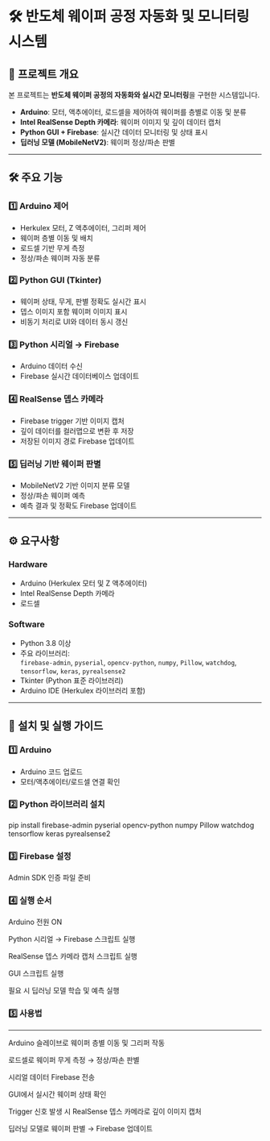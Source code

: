 # 🛠 반도체 웨이퍼 공정 자동화 및 모니터링 시스템

## 📖 프로젝트 개요
본 프로젝트는 **반도체 웨이퍼 공정의 자동화와 실시간 모니터링**을 구현한 시스템입니다.  
- **Arduino**: 모터, 액추에이터, 로드셀을 제어하여 웨이퍼를 층별로 이동 및 분류  
- **Intel RealSense Depth 카메라**: 웨이퍼 이미지 및 깊이 데이터 캡처  
- **Python GUI + Firebase**: 실시간 데이터 모니터링 및 상태 표시  
- **딥러닝 모델 (MobileNetV2)**: 웨이퍼 정상/파손 판별  

---

## 🛠 주요 기능

### 1️⃣ Arduino 제어
- Herkulex 모터, Z 액추에이터, 그리퍼 제어  
- 웨이퍼 층별 이동 및 배치  
- 로드셀 기반 무게 측정  
- 정상/파손 웨이퍼 자동 분류  

### 2️⃣ Python GUI (Tkinter)
- 웨이퍼 상태, 무게, 판별 정확도 실시간 표시  
- 뎁스 이미지 포함 웨이퍼 이미지 표시  
- 비동기 처리로 UI와 데이터 동시 갱신  

### 3️⃣ Python 시리얼 → Firebase
- Arduino 데이터 수신  
- Firebase 실시간 데이터베이스 업데이트  

### 4️⃣ RealSense 뎁스 카메라
- Firebase trigger 기반 이미지 캡처  
- 깊이 데이터를 컬러맵으로 변환 후 저장  
- 저장된 이미지 경로 Firebase 업데이트  

### 5️⃣ 딥러닝 기반 웨이퍼 판별
- MobileNetV2 기반 이미지 분류 모델  
- 정상/파손 웨이퍼 예측  
- 예측 결과 및 정확도 Firebase 업데이트  

---

## ⚙️ 요구사항

### Hardware
- Arduino (Herkulex 모터 및 Z 액추에이터)  
- Intel RealSense Depth 카메라  
- 로드셀  

### Software
- Python 3.8 이상  
- 주요 라이브러리:  
  `firebase-admin`, `pyserial`, `opencv-python`, `numpy`, `Pillow`, `watchdog`, `tensorflow`, `keras`, `pyrealsense2`  
- Tkinter (Python 표준 라이브러리)  
- Arduino IDE (Herkulex 라이브러리 포함)  

---

## 🚀 설치 및 실행 가이드

### 1️⃣ Arduino
- Arduino 코드 업로드  
- 모터/액추에이터/로드셀 연결 확인  

### 2️⃣ Python 라이브러리 설치

pip install firebase-admin pyserial opencv-python numpy Pillow watchdog tensorflow keras pyrealsense2
### 3️⃣ Firebase 설정

Admin SDK 인증 파일 준비

### 4️⃣ 실행 순서

Arduino 전원 ON

Python 시리얼 → Firebase 스크립트 실행

RealSense 뎁스 카메라 캡처 스크립트 실행

GUI 스크립트 실행

필요 시 딥러닝 모델 학습 및 예측 실행

### 5️⃣ 사용법
---
Arduino 슬레이브로 웨이퍼 층별 이동 및 그리퍼 작동

로드셀로 웨이퍼 무게 측정 → 정상/파손 판별

시리얼 데이터 Firebase 전송

GUI에서 실시간 웨이퍼 상태 확인

Trigger 신호 발생 시 RealSense 뎁스 카메라로 깊이 이미지 캡처

딥러닝 모델로 웨이퍼 판별 → Firebase 업데이트
